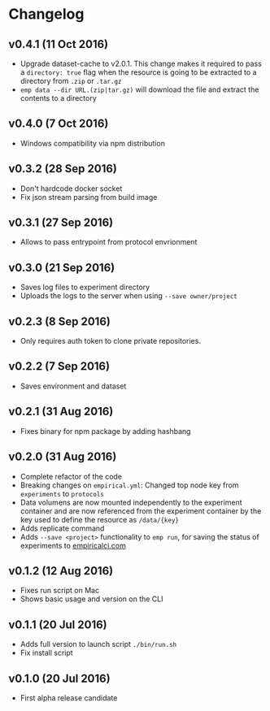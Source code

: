 # Changelog

## v0.4.1 (11 Oct 2016)
- Upgrade dataset-cache to v2.0.1. This change makes it required to pass a
``directory: true`` flag when the resource is going to be extracted to a directory from ``.zip`` or ``.tar.gz``  
- ``emp data --dir URL.(zip|tar.gz)`` will download the file and extract the contents to a directory

## v0.4.0 (7 Oct 2016)
- Windows compatibility via npm distribution

## v0.3.2 (28 Sep 2016)
- Don't hardcode docker socket
- Fix json stream parsing from build image

## v0.3.1 (27 Sep 2016)
- Allows to pass entrypoint from protocol envrionment

## v0.3.0 (21 Sep 2016)
- Saves log files to experiment directory
- Uploads the logs to the server when using ``--save owner/project``

## v0.2.3 (8 Sep 2016)
- Only requires auth token to clone private repositories.

## v0.2.2 (7 Sep 2016)
- Saves environment and dataset

## v0.2.1 (31 Aug 2016)
- Fixes binary for npm package by adding hashbang

## v0.2.0 (31 Aug 2016)
- Complete refactor of the code
- Breaking changes on ``empirical.yml``: Changed top node key from ``experiments`` to ``protocols``
- Data volumens are now mounted independently to the experiment container
and are now referenced from the experiment container by the key used to define the resource as ``/data/{key}``
- Adds replicate command
- Adds ``--save <project>`` functionality to ``emp run``,
for saving the status of experiments to [empiricalci.com](https://empiricalci.com) 

## v0.1.2 (12 Aug 2016)
- Fixes run script on Mac 
- Shows basic usage and version on the CLI

## v0.1.1 (20 Jul 2016)
- Adds full version to launch script ``./bin/run.sh``
- Fix install script

## v0.1.0 (20 Jul 2016)
- First alpha release candidate
